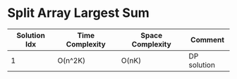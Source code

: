 # Split Array Largest Sum

| Solution Idx | Time Complexity | Space Complexity | Comment     |
| ------------ | --------------- | ---------------- | ----------- |
| 1            | O(n^2K)         | O(nK)            | DP solution |
